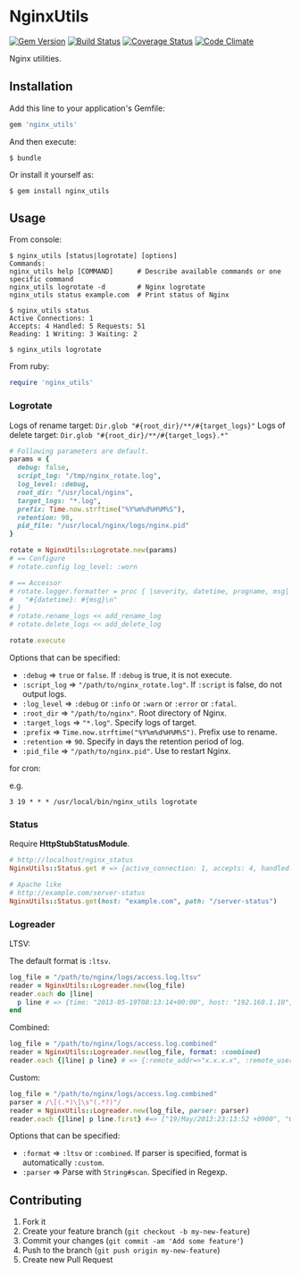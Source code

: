 # NginxUtils

[![Gem Version](https://badge.fury.io/rb/nginx_utils.png)](http://badge.fury.io/rb/nginx_utils)
[![Build Status](https://travis-ci.org/i2bskn/nginx_utils.png?branch=master)](https://travis-ci.org/i2bskn/nginx_utils)
[![Coverage Status](https://coveralls.io/repos/i2bskn/nginx_utils/badge.png?branch=master)](https://coveralls.io/r/i2bskn/nginx_utils?branch=master)
[![Code Climate](https://codeclimate.com/github/i2bskn/nginx_utils.png)](https://codeclimate.com/github/i2bskn/nginx_utils)


Nginx utilities.

## Installation

Add this line to your application's Gemfile:

```ruby
gem 'nginx_utils'
```

And then execute:

    $ bundle

Or install it yourself as:

    $ gem install nginx_utils

## Usage

From console:

    $ nginx_utils [status|logrotate] [options]
    Commands:
    nginx_utils help [COMMAND]      # Describe available commands or one specific command
    nginx_utils logrotate -d        # Nginx logrotate
    nginx_utils status example.com  # Print status of Nginx

    $ nginx_utils status
    Active Connections: 1
    Accepts: 4 Handled: 5 Requests: 51
    Reading: 1 Writing: 3 Waiting: 2

    $ nginx_utils logrotate

From ruby:

```ruby
require 'nginx_utils'
```

### Logrotate

Logs of rename target: `Dir.glob "#{root_dir}/**/#{target_logs}"`
Logs of delete target: `Dir.glob "#{root_dir}/**/#{target_logs}.*"`

```ruby
# Following parameters are default.
params = {
  debug: false,
  script_log: "/tmp/nginx_rotate.log",
  log_level: :debug,
  root_dir: "/usr/local/nginx",
  target_logs: "*.log",
  prefix: Time.now.strftime("%Y%m%d%H%M%S"),
  retention: 90,
  pid_file: "/usr/local/nginx/logs/nginx.pid"
}

rotate = NginxUtils::Logrotate.new(params)
# == Configure
# rotate.config log_level: :worn

# == Accessor
# rotate.logger.formatter = proc { |severity, datetime, progname, msg|
#   "#{datetime}: #{msg}\n"
# }
# rotate.rename_logs << add_rename_log
# rotate.delete_logs << add_delete_log

rotate.execute
```

Options that can be specified:

* `:debug` => `true` or `false`. If `:debug` is true, it is not execute.
* `:script_log` => `"/path/to/nginx_rotate.log"`. If `:script` is false, do not output logs.
* `:log_level` => `:debug` or `:info` or `:warn` or `:error` or `:fatal`.
* `:root_dir` => `"/path/to/nginx"`. Root directory of Nginx.
* `:target_logs` => `"*.log"`. Specify logs of target.
* `:prefix` => `Time.now.strftime("%Y%m%d%H%M%S")`. Prefix use to rename.
* `:retention` => `90`. Specify in days the retention period of log.
* `:pid_file` => `"/path/to/nginx.pid"`. Use to restart Nginx.

for cron:

e.g.

```
3 19 * * * /usr/local/bin/nginx_utils logrotate
```

### Status

Require **HttpStubStatusModule**.

```ruby
# http://localhost/nginx_status
NginxUtils::Status.get # => {active_connection: 1, accepts: 4, handled: 5, requests: 51, reading: 1, writing: 3, waiting: 2}

# Apache like
# http://example.com/server-status
NginxUtils::Status.get(host: "example.com", path: "/server-status")
```

### Logreader

LTSV:

The default format is `:ltsv`.

```ruby
log_file = "/path/to/nginx/logs/access.log.ltsv"
reader = NginxUtils::Logreader.new(log_file)
reader.each do |line|
  p line # => {time: "2013-05-19T08:13:14+00:00", host: "192.168.1.10", ...}
end
```

Combined:

```ruby
log_file = "/path/to/nginx/logs/access.log.combined"
reader = NginxUtils::Logreader.new(log_file, format: :combined)
reader.each {|line| p line} # => {:remote_addr=>"x.x.x.x", :remote_user=>"-", :time_local=>"19/May/2013:23:14:04 +0900", :request=>"GET / HTTP/1.1", :status=>"200", :body_bytes_sent=>"564", :http_referer=>"-", :http_user_agent=>"-"}
```

Custom:

```ruby
log_file = "/path/to/nginx/logs/access.log.combined"
parser = /\[(.*)\]\s"(.*?)"/
reader = NginxUtils::Logreader.new(log_file, parser: parser)
reader.each {|line| p line.first} #=> ["19/May/2013:23:13:52 +0900", "GET / HTTP/1.1"]
```

Options that can be specified:

* `:format` => `:ltsv` or `:combined`. If parser is specified, format is automatically `:custom`.
* `:parser` => Parse with `String#scan`. Specified in Regexp.

## Contributing

1. Fork it
2. Create your feature branch (`git checkout -b my-new-feature`)
3. Commit your changes (`git commit -am 'Add some feature'`)
4. Push to the branch (`git push origin my-new-feature`)
5. Create new Pull Request